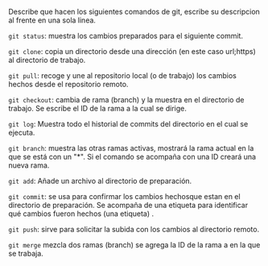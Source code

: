 Describe que hacen los siguientes comandos de git, escribe su descripcion al frente en una sola linea.

`git status`: muestra los cambios preparados para el siguiente commit.

`git clone`: copia un directorio desde una dirección (en este caso url;https) al directorio de trabajo.

`git pull`: recoge y une al repositorio local (o de trabajo) los cambios hechos desde el repositorio remoto.

`git checkout`: cambia de rama (branch) y la muestra en el directorio de trabajo. Se escribe el ID de la rama a la cual se dirige.

`git log`: Muestra todo el historial de commits del directorio en el cual se ejecuta.

`git branch`: muestra las otras ramas activas, mostrará la rama actual en la que se está con un "*". Si el comando se acompaña con una ID creará una nueva rama.

`git add`: Añade un archivo al directorio de preparación.

`git commit`: se usa para confirmar los cambios hechosque estan en el directorio de preparación. Se acompaña de una etiqueta para identificar qué cambios fueron hechos (una etiqueta) .

`git push`: sirve para solicitar la subida con los cambios al directorio remoto.

`git merge` mezcla dos ramas (branch) se agrega la ID de la rama a en la que se trabaja. 

